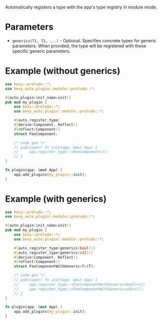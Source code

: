 Automatically registers a type with the app's type registry in module mode.

# Parameters
- `generics(T1, T2, ...)` - Optional. Specifies concrete types for generic parameters.
  When provided, the type will be registered with these specific generic parameters.

# Example (without generics)
```rust
use bevy::prelude::*;
use bevy_auto_plugin::module::prelude::*;

#[auto_plugin(init_name=init)]
pub mod my_plugin {
    use bevy::prelude::*;
    use bevy_auto_plugin::module::prelude::*;

    #[auto_register_type]
    #[derive(Component, Reflect)]
    #[reflect(Component)]
    struct FooComponent;

    /* code gen */
    // pub(super) fn init(app: &mut App) {  
    //     app.register_type::<FooComponent>();
    // }
}

fn plugin(app: &mut App) {
    app.add_plugins(my_plugin::init);
}
```

# Example (with generics)
```rust
use bevy::prelude::*;
use bevy_auto_plugin::module::prelude::*;

#[auto_plugin(init_name=init)]
pub mod my_plugin {
    use bevy::prelude::*;
    use bevy_auto_plugin::module::prelude::*;

    #[auto_register_type(generics(bool))]
    #[auto_register_type(generics(u32))]
    #[derive(Component, Reflect)]
    #[reflect(Component)]
    struct FooComponentWithGeneric<T>(T);

    /* code gen */
    // pub(super) fn init(app: &mut App) {  
    //     app.register_type::<FooComponentWithGeneric<bool>>();
    //     app.register_type::<FooComponentWithGeneric<u32>>();
    // }
}

fn plugin(app: &mut App) {
    app.add_plugins(my_plugin::init);
}
```
